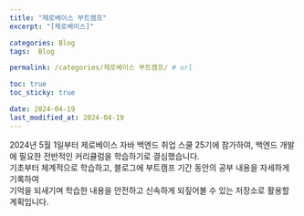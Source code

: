 ```yaml
---
title: "제로베이스 부트캠프"
excerpt: "[제로베이스]"

categories: Blog
tags:  Blog

permalink: /categories/제로베이스 부트캠프/ # url

toc: true
toc_sticky: true

date: 2024-04-19
last_modified_at: 2024-04-19
---
```


2024년 5월 1일부터 제로베이스 자바 백엔드 취업 스쿨 25기에 참가하여, 백엔드 개발에 필요한 전반적인 커리큘럼을 학습하기로 결심했습니다.<br>
기초부터 체계적으로 학습하고, 블로그에 부트캠프 기간 동안의 공부 내용을 자세하게 기록하여<br>
기억을 되새기며 학습한 내용을 안전하고 신속하게 되짚어볼 수 있는 저장소로 활용할 계획입니다.
